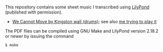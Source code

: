 This repository contains some sheet music I transcribed using
[LilyPond](http://www.lilypond.org) (published with permission).

- [We Cannot Move by Kingston wall (drums)](we-cannot-move.pdf); see
  also [me trying to play it](https://vimeo.com/203716232)

The PDF files can be compiled using GNU Make and LilyPond version
2.18.2 or newer by issuing the command

	$ make

